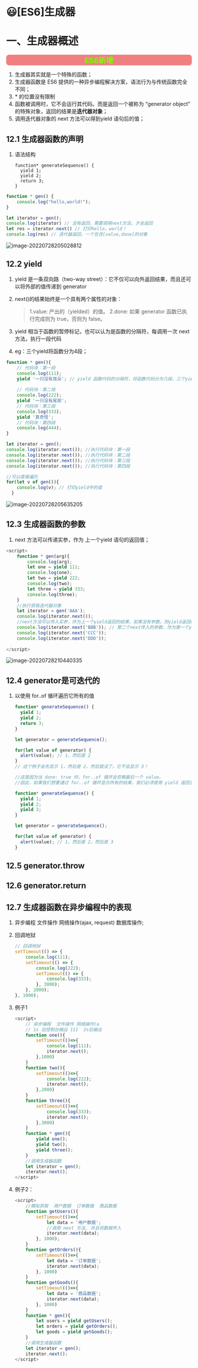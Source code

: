 # :smiley:[ES6]生成器

# 一、生成器概述

<div style=" font-size: 20px;color: #7CFC00 ;background-color: #F08080;font-weight: bold;border-radius: 8px;border-width: 5px;text-align: center">ES6新增</div>

1. 生成器其实就是一个特殊的函数；
2. 生成器函数是 ES6 提供的一种异步编程解决方案，语法行为与传统函数完全不同；
3. \* 的位置没有限制
4. 函数被调用时，它不会运行其代码。而是返回一个被称为 “generator object” 的特殊对象，返回的结果是**迭代器对象**；
5. 调用迭代器对象的 next 方法可以得到yield 语句后的值；

## 12.1 生成器函数的声明

1. 语法结构

   ```
   function* generateSequence() {
     yield 1;
     yield 2;
     return 3;
   }
   ```

```javascript
function * gen() {
    console.log("hello,world!");
}

let iterator = gen();
console.log(iterator) // 没有返回，需要调用next方法，才会返回
let res = iterator.next() // 打印hello，world！
console.log(res) // 迭代器返回，一个包含[value,done]的对象
```

![image-20220728205028812](https://raw.githubusercontent.com/luckilypop/WebFront/main/js/images/202207291111439.png)

## 12.2 yield

1. yield 是一条双向路（two-way street）：它不仅可以向外返回结果，而且还可以将外部的值传递到 generator 

2. next()的结果始终是一个具有两个属性的对象：

   > 1.value: 产出的（yielded）的值。
   > 2.done: 如果 generator 函数已执行完成则为 true，否则为 false。

3. yield 相当于函数的暂停标记，也可以认为是函数的分隔符，每调用一次 next方法，执行一段代码

4. eg：三个yield将函数分为4段；

```javascript
function * gen(){
    // 代码块：第一段
    console.log(111);
    yield '一只没有耳朵'; // yield 函数代码的分隔符，将函数代码分为几段，三个yield将函数分为4段
    
    // 代码块：第二段
    console.log(222);
    yield '一只没有尾部';
    // 代码块：第三段
    console.log(333);
    yield '真奇怪';
    // 代码块：第四段
    console.log(444);
}

let iterator = gen();
console.log(iterator.next()); //执行代码块：第一段
console.log(iterator.next()); //执行代码块：第二段
console.log(iterator.next()); //执行代码块：第三段
console.log(iterator.next()); //执行代码块：第四段

//可以直接遍历
for(let v of gen()){
    console.log(v); // 打印yield中的值
  }
```

![image-20220728205635205](https://raw.githubusercontent.com/luckilypop/WebFront/main/js/images/202207291111693.png)

## 12.3 生成器函数的参数

1. next 方法可以传递实参，作为 上一个yield 语句的返回值；

```javascript
<script>
    function * gen(arg){
        console.log(arg);
        let one = yield 111;
        console.log(one);
        let two = yield 222;
        console.log(two);
        let three = yield 333;
        console.log(three);
    }
    //执行获取迭代器对象
    let iterator = gen('AAA');
    console.log(iterator.next());
    //next方法可以传入实参，作为上一个yield返回的结果，如果没有参数，则yield返回undifined
    console.log(iterator.next('BBB')); // 第二个next传入的参数，作为第一个yield返回的结果，即one的值
    console.log(iterator.next('CCC'));
    console.log(iterator.next('DDD'));
    
</script>
```

![image-20220728210440335](https://raw.githubusercontent.com/luckilypop/WebFront/main/js/images/202207291111307.png)

## 12.4 generator是可迭代的

1. 以使用 for..of 循环遍历它所有的值

   ```javascript
   function* generateSequence() {
     yield 1;
     yield 2;
     return 3;
   }
   
   let generator = generateSequence();
   
   for(let value of generator) {
     alert(value); // 1，然后是 2
   }
   // 这个例子会先显示 1，然后是 2，然后就没了。它不会显示 3！
   
   //这是因为当 done: true 时，for..of 循环会忽略最后一个 value。
   //因此，如果我们想要通过 for..of 循环显示所有的结果，我们必须使用 yield 返回它们
   ```

   ```javascript
   function* generateSequence() {
     yield 1;
     yield 2;
     yield 3;
   }
   
   let generator = generateSequence();
   
   for(let value of generator) {
     alert(value); // 1，然后是 2，然后是 3
   }
   ```

## 12.5 generator.throw

## 12.6 generator.return

## 12.7 生成器函数在异步编程中的表现

1. 异步编程  文件操作 网络操作(ajax, request) 数据库操作;

2. 回调地狱

   ```javascript
   // 回调地狱
   setTimeout(() => {
       console.log(111);
       setTimeout(() => {
           console.log(222);
           setTimeout(() => {
               console.log(333);
           }, 3000);
       }, 2000);
   }, 1000);
   ```

3. 例子1

   ```javascript
   <script>
       // 异步编程  文件操作 网络操作(a
       // 1s 后控制台输出 111  2s后输出
       function one(){
           setTimeout(()=>{
               console.log(111);
               iterator.next();
           },1000)
       }
       function two(){
           setTimeout(()=>{
               console.log(222);
               iterator.next();
           },2000)
       }
       function three(){
           setTimeout(()=>{
               console.log(333);
               iterator.next();
           },3000)
       }
       function * gen(){
           yield one();
           yield two();
           yield three();
       }
       //调用生成器函数
       let iterator = gen();
       iterator.next();
   </script>
   ```

4. 例子2：

   ```javascript
   <script>
       //模拟获取  用户数据  订单数据  商品数据 
       function getUsers(){
           setTimeout(()=>{
               let data = '用户数据';
               //调用 next 方法, 并且将数据传入
               iterator.next(data);
           }, 1000);
       }
       function getOrders(){
           setTimeout(()=>{
               let data = '订单数据';
               iterator.next(data);
           }, 1000)
       }
       function getGoods(){
           setTimeout(()=>{
               let data = '商品数据';
               iterator.next(data);
           }, 1000)
       }
       function * gen(){
           let users = yield getUsers();
           let orders = yield getOrders();
           let goods = yield getGoods();
       }
       //调用生成器函数
       let iterator = gen();
       iterator.next();
   </script>
   ```

